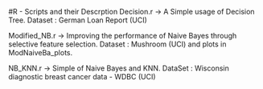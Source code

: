 ﻿#R - Scripts and their Descrption
Decision.r        -> A Simple usage of Decision Tree. Dataset : German Loan Report  (UCI)

Modified_NB.r     -> Improving the performance of Naive Bayes through selective feature selection. Dataset : Mushroom (UCI) and plots in ModNaiveBa_plots.

NB_KNN.r          -> Simple of Naive Bayes and KNN. DataSet : Wisconsin diagnostic breast cancer data - WDBC (UCI) 
